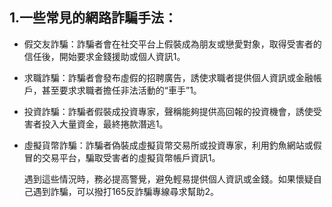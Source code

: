 ## 1.一些常見的網路詐騙手法：

- 假交友詐騙：詐騙者會在社交平台上假裝成為朋友或戀愛對象，取得受害者的信任後，開始要求金錢援助或個人資訊1。
- 求職詐騙：詐騙者會發布虛假的招聘廣告，誘使求職者提供個人資訊或金融帳戶，甚至要求求職者擔任非法活動的“車手”1。
- 投資詐騙：詐騙者假裝成投資專家，聲稱能夠提供高回報的投資機會，誘使受害者投入大量資金，最終捲款潛逃1。
- 虛擬貨幣詐騙：詐騙者偽裝成虛擬貨幣交易所或投資專家，利用釣魚網站或假冒的交易平台，騙取受害者的虛擬貨幣帳戶資訊1。
  
  遇到這些情況時，務必提高警覺，避免輕易提供個人資訊或金錢。如果懷疑自己遇到詐騙，可以撥打165反詐騙專線尋求幫助2。
